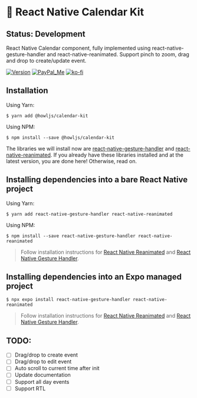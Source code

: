 # 📅 React Native Calendar Kit

## Status: Development

React Native Calendar component, fully implemented using react-native-gesture-handler and react-native-reanimated. Support pinch to zoom, drag and drop to create/update event.

[![Version][npm-shield]][npm-link]
[![PayPal_Me][paypal-me-shield]][paypal-me]
[![ko-fi][ko-fi-shield]][ko-fi-profile]

## Installation

Using Yarn:

```
$ yarn add @howljs/calendar-kit
```

Using NPM:

```
$ npm install --save @howljs/calendar-kit
```

The libraries we will install now are [react-native-gesture-handler](https://docs.swmansion.com/react-native-gesture-handler/) and [react-native-reanimated](https://docs.swmansion.com/react-native-reanimated/). If you already have these libraries installed and at the latest version, you are done here! Otherwise, read on.

## Installing dependencies into a bare React Native project

Using Yarn:

```
$ yarn add react-native-gesture-handler react-native-reanimated
```

Using NPM:

```
$ npm install --save react-native-gesture-handler react-native-reanimated
```

> Follow installation instructions for [React Native Reanimated](https://docs.swmansion.com/react-native-reanimated/docs/fundamentals/installation) and [React Native Gesture Handler](https://docs.swmansion.com/react-native-gesture-handler/docs/installation).

## Installing dependencies into an Expo managed project

```
$ npx expo install react-native-gesture-handler react-native-reanimated
```

> Follow installation instructions for [React Native Reanimated](https://docs.expo.dev/versions/latest/sdk/reanimated/) and [React Native Gesture Handler](https://docs.expo.dev/versions/latest/sdk/gesture-handler/).


## TODO:
- [ ] Drag/drop to create event
- [ ] Drag/drop to edit event
- [ ] Auto scroll to current time after init
- [ ] Update documentation
- [ ] Support all day events
- [ ] Support RTL

[npm-shield]: https://img.shields.io/npm/v/@howljs/calendar-kit
[ko-fi-shield]: https://img.shields.io/static/v1.svg?label=%20&message=ko-fi&logo=ko-fi&color=13C3FF
[paypal-me-shield]: https://img.shields.io/static/v1.svg?label=%20&message=PayPal.Me&logo=paypal
[paypal-me]: https://www.paypal.me/j2teamlh
[ko-fi-profile]: https://ko-fi.com/W7W6G75FH
[npm-link]: https://www.npmjs.com/package/@howljs/calendar-kit